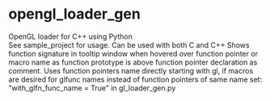 # opengl_loader_gen
OpenGL loader for C++ using Python  
See sample_project for usage. 
Can be used with both C and C++ 
Shows function signature in tooltip window when hovered over function pointer or macro name as function prototype is above function pointer declaration as comment. 
Uses function pointers name directly starting with gl, if macros are desired for glfunc names instead of function pointers of same name set: 
"with_glfn_func_name = True" in gl_loader_gen.py 


